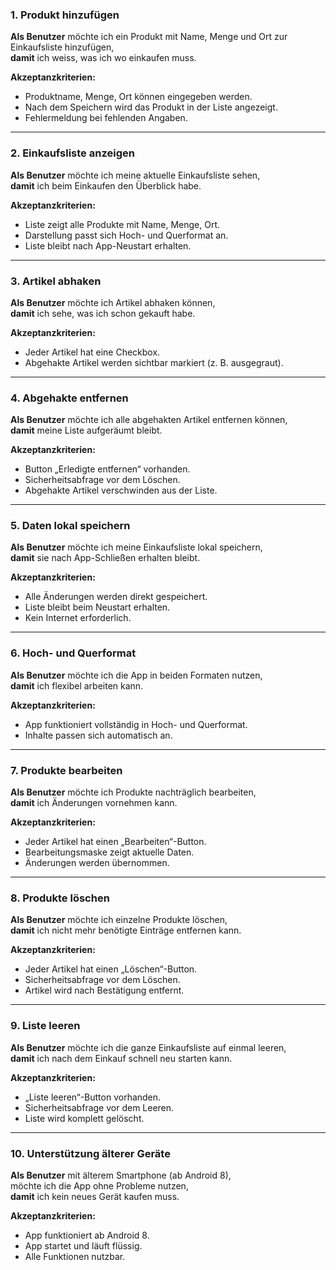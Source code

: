 ### 1. Produkt hinzufügen  
**Als Benutzer** möchte ich ein Produkt mit Name, Menge und Ort zur Einkaufsliste hinzufügen,  
**damit** ich weiss, was ich wo einkaufen muss.

**Akzeptanzkriterien:**  
- Produktname, Menge, Ort können eingegeben werden.  
- Nach dem Speichern wird das Produkt in der Liste angezeigt.  
- Fehlermeldung bei fehlenden Angaben.

---

### 2. Einkaufsliste anzeigen  
**Als Benutzer** möchte ich meine aktuelle Einkaufsliste sehen,  
**damit** ich beim Einkaufen den Überblick habe.

**Akzeptanzkriterien:**  
- Liste zeigt alle Produkte mit Name, Menge, Ort.  
- Darstellung passt sich Hoch- und Querformat an.  
- Liste bleibt nach App-Neustart erhalten.

---

### 3. Artikel abhaken  
**Als Benutzer** möchte ich Artikel abhaken können,  
**damit** ich sehe, was ich schon gekauft habe.

**Akzeptanzkriterien:**  
- Jeder Artikel hat eine Checkbox.  
- Abgehakte Artikel werden sichtbar markiert (z. B. ausgegraut).

---

### 4. Abgehakte entfernen  
**Als Benutzer** möchte ich alle abgehakten Artikel entfernen können,  
**damit** meine Liste aufgeräumt bleibt.

**Akzeptanzkriterien:**  
- Button „Erledigte entfernen“ vorhanden.  
- Sicherheitsabfrage vor dem Löschen.  
- Abgehakte Artikel verschwinden aus der Liste.

---

### 5. Daten lokal speichern  
**Als Benutzer** möchte ich meine Einkaufsliste lokal speichern,  
**damit** sie nach App-Schließen erhalten bleibt.

**Akzeptanzkriterien:**  
- Alle Änderungen werden direkt gespeichert.  
- Liste bleibt beim Neustart erhalten.  
- Kein Internet erforderlich.

---

### 6. Hoch- und Querformat  
**Als Benutzer** möchte ich die App in beiden Formaten nutzen,  
**damit** ich flexibel arbeiten kann.

**Akzeptanzkriterien:**  
- App funktioniert vollständig in Hoch- und Querformat.  
- Inhalte passen sich automatisch an.

---

### 7. Produkte bearbeiten  
**Als Benutzer** möchte ich Produkte nachträglich bearbeiten,  
**damit** ich Änderungen vornehmen kann.

**Akzeptanzkriterien:**  
- Jeder Artikel hat einen „Bearbeiten“-Button.  
- Bearbeitungsmaske zeigt aktuelle Daten.  
- Änderungen werden übernommen.

---

### 8. Produkte löschen  
**Als Benutzer** möchte ich einzelne Produkte löschen,  
**damit** ich nicht mehr benötigte Einträge entfernen kann.

**Akzeptanzkriterien:**  
- Jeder Artikel hat einen „Löschen“-Button.  
- Sicherheitsabfrage vor dem Löschen.  
- Artikel wird nach Bestätigung entfernt.

---

### 9. Liste leeren  
**Als Benutzer** möchte ich die ganze Einkaufsliste auf einmal leeren,  
**damit** ich nach dem Einkauf schnell neu starten kann.

**Akzeptanzkriterien:**  
- „Liste leeren“-Button vorhanden.  
- Sicherheitsabfrage vor dem Leeren.  
- Liste wird komplett gelöscht.

---

### 10. Unterstützung älterer Geräte  
**Als Benutzer** mit älterem Smartphone (ab Android 8),  
möchte ich die App ohne Probleme nutzen,  
**damit** ich kein neues Gerät kaufen muss.

**Akzeptanzkriterien:**  
- App funktioniert ab Android 8.  
- App startet und läuft flüssig.  
- Alle Funktionen nutzbar.
